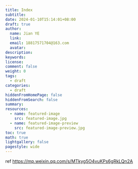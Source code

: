 ```yaml
---
title: Index
subtitle:
date: 2024-01-10T15:14:01+08:00
draft: true
author:
  name: Jian YE
  link:
  email: 18817571704@163.com
  avatar:
description:
keywords:
license:
comment: false
weight: 0
tags:
  - draft
categories:
  - draft
hiddenFromHomePage: false
hiddenFromSearch: false
summary:
resources:
  - name: featured-image
    src: featured-image.jpg
  - name: featured-image-preview
    src: featured-image-preview.jpg
toc: true
math: true
lightgallery: false
pagestyle: wide
---
```


ref
https://mp.weixin.qq.com/s/MTkyg5O4vuKPs6gRkLQn2A